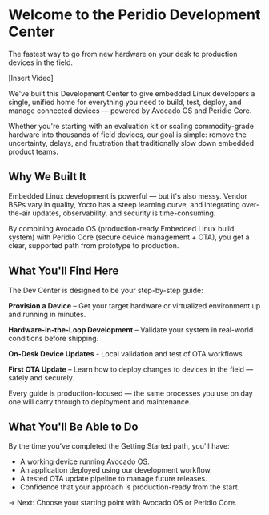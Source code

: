 # Welcome to the Peridio Development Center

The fastest way to go from new hardware on your desk to production devices in the field.

[Insert Video]

We've built this Development Center to give embedded Linux developers a single, unified home for everything you need to build, test, deploy, and manage connected devices — powered by Avocado OS and Peridio Core.

Whether you're starting with an evaluation kit or scaling commodity-grade hardware into thousands of field devices, our goal is simple: remove the uncertainty, delays, and frustration that traditionally slow down embedded product teams.

## Why We Built It

Embedded Linux development is powerful — but it's also messy. Vendor BSPs vary in quality, Yocto has a steep learning curve, and integrating over-the-air updates, observability, and security is time-consuming.

By combining Avocado OS (production-ready Embedded Linux build system) with Peridio Core (secure device management + OTA), you get a clear, supported path from prototype to production.

## What You'll Find Here

The Dev Center is designed to be your step-by-step guide:

**Provision a Device** – Get your target hardware or virtualized environment up and running in minutes.

**Hardware-in-the-Loop Development** – Validate your system in real-world conditions before shipping.

**On-Desk Device Updates** - Local validation and test of OTA workflows

**First OTA Update** – Learn how to deploy changes to devices in the field — safely and securely.

Every guide is production-focused — the same processes you use on day one will carry through to deployment and maintenance.

## What You'll Be Able to Do

By the time you've completed the Getting Started path, you'll have:

- A working device running Avocado OS.
- An application deployed using our development workflow.
- A tested OTA update pipeline to manage future releases.
- Confidence that your approach is production-ready from the start.

→ Next: Choose your starting point with Avocado OS or Peridio Core.
